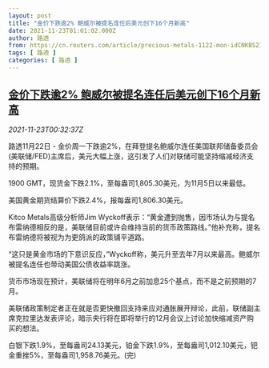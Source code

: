 ```yaml
---
layout: post
title: "金价下跌逾2% 鲍威尔被提名连任后美元创下16个月新高"
date: 2021-11-23T01:01:02.000Z
author: 路透
from: https://cn.reuters.com/article/precious-metals-1122-mon-idCNKBS2I8015
tags: [ 路透 ]
categories: [ 路透 ]
---
```

<!--1637629262000-->
[金价下跌逾2% 鲍威尔被提名连任后美元创下16个月新高](https://cn.reuters.com/article/precious-metals-1122-mon-idCNKBS2I8015)
------

<div>
<div><i>2021-11-23T00:32:37Z</i></div><p>路透11月22日 - 金价周一下跌逾2%，在拜登提名鲍威尔连任美国联邦储备委员会(美联储/FED)主席后，美元大幅上涨，这引发了人们对联储可能坚持缩减经济支持的预期。</p><p>1900 GMT，现货金下跌2.1%，至每盎司1,805.30美元，为11月5日以来最低。</p><p>美国黄金期货结算价下跌2.4%，报每盎司1,806.30美元。</p><p>Kitco Metals高级分析师Jim Wyckoff表示：“黄金遭到抛售，因市场认为与提名布雷纳德相反的是，美联储目前或许会维持当前的货币政策路线。”他补充称，提名布雷纳德将被视为为更鸽派的政策铺平道路。</p><p>“这只是黄金市场的下意识反应，”Wyckoff称，美元升至去年7月以来最高。鲍威尔被提名连任也带动美国公债收益率跳涨。</p><p>货币市场现在预计，美联储将在明年6月之前加息25个基点，而不是之前预期的7月。</p><p>美联储政策制定者正在就是否更快撤回支持来应对通胀展开辩论，此前，联储副主席克拉里达发表评论，暗示央行将在即将举行的12月会议上讨论加快缩减资产购买的想法。</p><p>白银下跌1.9%，至每盎司24.13美元，铂金下跌1.9%，至每盎司1,012.10美元，钯金重挫5%，至每盎司1,958.76美元。(完)</p>
</div>
